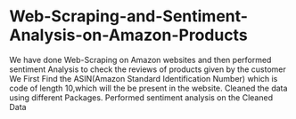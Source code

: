 # Web-Scraping-and-Sentiment-Analysis-on-Amazon-Products
We have done Web-Scraping on Amazon websites and then performed sentiment Analysis to check the reviews of products given by the customer
We First Find the ASIN(Amazon Standard Identification Number) which is code of length 10,which will the be present in the website.
Cleaned the data using different Packages.
Performed sentiment analysis on the Cleaned Data
